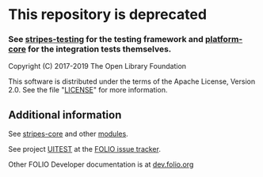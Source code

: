 # This repository is deprecated

### See [stripes-testing](https://github.com/folio-org/stripes-testing) for the testing framework and [platform-core](https://github.com/folio-org/platform-core) for the integration tests themselves.

Copyright (C) 2017-2019 The Open Library Foundation

This software is distributed under the terms of the Apache License,
Version 2.0. See the file "[LICENSE](LICENSE)" for more information.

## Additional information

See [stripes-core](https://github.com/folio-org/stripes-core)
and other [modules](https://dev.folio.org/source-code/#client-side).

See project [UITEST](https://issues.folio.org/browse/UITEST)
at the [FOLIO issue tracker](https://dev.folio.org/guidelines/issue-tracker).

Other FOLIO Developer documentation is at [dev.folio.org](https://dev.folio.org/)
